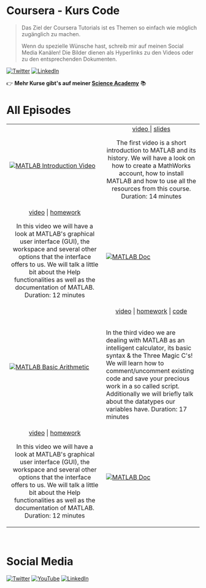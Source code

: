 Coursera - Kurs Code
================

> Das Ziel der Coursera Tutorials ist es Themen so einfach wie möglich zugänglich zu machen.
> 
>Wenn du spezielle Wünsche hast, schreib mir auf meinen Social Media Kanälen!
Die Bilder dienen als Hyperlinks zu den Videos oder zu den entsprechenden Dokumenten.

[![Twitter](https://img.shields.io/twitter/follow/Jousefm2.svg?label=Follow&style=social)](https://twitter.com/Jousefm2) [![LinkedIn](https://img.shields.io/badge/style--5eba00.svg?label=LinkedIn&logo=linkedin&style=social)](https://www.linkedin.com/in/jousefmurad/)

👉 **Mehr Kurse gibt's auf meiner [Science Academy](https://academy.jousefmurad.com/)**[](https://emojipedia.org/books/) 📚

All Episodes
================
<table width="100%">
    <tr>
        <td width="50%"><a href="https://www.youtube.com/watch?v=KAKkrgCBlBw"><img alt="MATLAB Introduction Video" src="Images/Video1.png"/></td>
        <td width="50%">
            <div align="center">
                     <a href="https://www.youtube.com/watch?v=KAKkrgCBlBw">video </a> |
                     <a href="https://github.com/jousefm/Mega-Course-MATLAB/blob/master/Slides/1.%20Introduction.pdf">slides</a>
                     <p>The first video is a short introduction to MATLAB and its history. We will have a look on how to create a MathWorks account, how to install MATLAB and how to use all the 
                     resources from this course. Duration: 14 minutes</p></td>
    </tr>
    <tr>
        <td width="50%"><div align="center">
                                          <a href="https://www.youtube.com/watch?v=QhtFpSu-QRI">video</a> |
                                          <a href="https://github.com/jousefm/Mega-Course-MATLAB/blob/master/Homework/Homework1.pdf">homework</a>
                                          <p>In this video we will have a look at MATLAB's graphical user interface (GUI), the workspace and several other options that the interface offers to us. We will talk a little bit about the Help functionalities
                                          as well as the documentation of MATLAB. Duration: 12 minutes</p></td>
        <td width="50%"><a href="https://www.youtube.com/watch?v=QhtFpSu-QRI"><img alt="MATLAB Doc" src="Images/Video2.png"/></td>
    </tr>
        <tr>
        <td width="50%"><a href="https://www.youtube.com/watch?v=adRli4J9egI"><img alt="MATLAB Basic Arithmetic" src="Images/Video3.png"/></td>
        <td width="50%">
            <div align="center">
                     <a href="https://www.youtube.com/watch?v=adRli4J9egI">video</a> |
                     <a href="https://github.com/jousefm/Mega-Course-MATLAB/blob/master/Homework/Homework2.pdf">homework</a> |
                     <a href="https://github.com/jousefm/Mega-Course-MATLAB/blob/master/Code/ThirdVideo.m">code</a><br/><br/></div>
                     <p>In the third video we are dealing with MATLAB as an intelligent calculator, its basic syntax & the Three Magic C's! We will learn how to comment/uncomment existing code and save your
                            precious work in a so called script. Additionally we will briefly talk about the datatypes our variables have. Duration: 17 minutes</p></td>
    </tr>
        <tr>
        <td width="50%"><div align="center">
                                          <a href="https://www.youtube.com/watch?v=QhtFpSu-QRI">video</a> |
                                          <a href="https://github.com/jousefm/Mega-Course-MATLAB/blob/master/Homework/Homework1.pdf">homework</a>
                                          <p>In this video we will have a look at MATLAB's graphical user interface (GUI), the workspace and several other options that the interface offers to us. We will talk a little bit about the Help functionalities
                                          as well as the documentation of MATLAB. Duration: 12 minutes</p></td>
        <td width="50%"><a href="https://www.youtube.com/watch?v=QhtFpSu-QRI"><img alt="MATLAB Doc" src="Images/Video2.png"/></td>
    </tr>
  
</table>
<br/>

Social Media
================

[![Twitter](https://static.wixstatic.com/media/59687ffffc2042f885062ce2b0744381.png/v1/fill/w_20,h_20,al_c,q_80,usm_0.66_1.00_0.01/59687ffffc2042f885062ce2b0744381.webp)](https://twitter.com/Jousefm2) [![YouTube](https://static.wixstatic.com/media/44eb1e29ffa34198aee01e8d4f305903.png/v1/fill/w_20,h_20,al_c,q_80,usm_0.66_1.00_0.01/youtube.webp)](https://www.youtube.com/user/TheEngiineer/) [![LinkedIn](https://static.wixstatic.com/media/48a2a42b19814efaa824450f23e8a253.png/v1/fill/w_20,h_20,al_c,q_80,usm_0.66_1.00_0.01/48a2a42b19814efaa824450f23e8a253.webp)](https://www.linkedin.com/in/jousefmurad/)